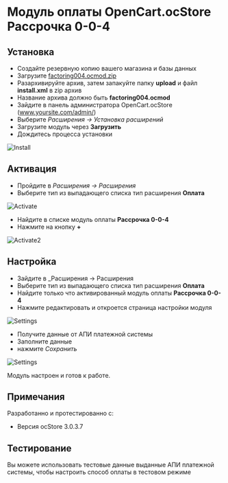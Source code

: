 # Модуль оплаты OpenCart.ocStore Рассрочка 0-0-4

## Установка

* Создайте резервную копию вашего магазина и базы данных
* Загрузите [factoring004.ocmod.zip](https://github.com/bnpl-kz/factoring004-opencart/archive/refs/heads/light-plugin.zip)
* Разархивируйте архив, затем запакуйте папку **upload** и файл **install.xml** в zip архив
* Название архива должно быть **factoring004.ocmod**
* Зайдите в панель администратора OpenCart.ocStore (www.yoursite.com/admin/)
* Выберите _Расширения → Установка расширений_
* Загрузите модуль через **Загрузить**
* Дождитесь процесса установки

![Install](https://github.com/bnpl-partners/factoring004-opencart/raw/main/doc/install.png)

## Активация

* Пройдите в _Расширения → Расширения_
* Выберите тип из выпадающего списка тип расширения **Оплата**

![Activate](https://github.com/bnpl-partners/factoring004-opencart/raw/main/doc/activate.png)

* Найдите в списке модуль оплаты **Рассрочка 0-0-4**
* Нажмите на кнопку **+**

![Activate2](https://github.com/bnpl-partners/factoring004-opencart/raw/main/doc/activate2.png)

## Настройка

* Зайдите в _Расширения → Расширения
* Выберите тип из выпадающего списка тип расширения **Оплата**
* Найдите только что активированный модуль оплаты **Рассрочка 0-0-4**
* Нажмите редактировать и откроется страница настройки модуля

![Settings](https://github.com/bnpl-partners/factoring004-opencart/raw/main/doc/settings.png)

* Получите данные от АПИ платежной системы
* Заполните данные
* нажмите _Сохранить_

![Settings](https://github.com/bnpl-kz/factoring004-opencart/blob/light-plugin/doc/settings2.png)

Модуль настроен и готов к работе.

## Примечания

Разработанно и протестированно с:

* Версия ocStore 3.0.3.7

## Тестирование

Вы можете использовать тестовые данные выданные АПИ платежной системы, чтобы настроить способ оплаты в тестовом режиме

